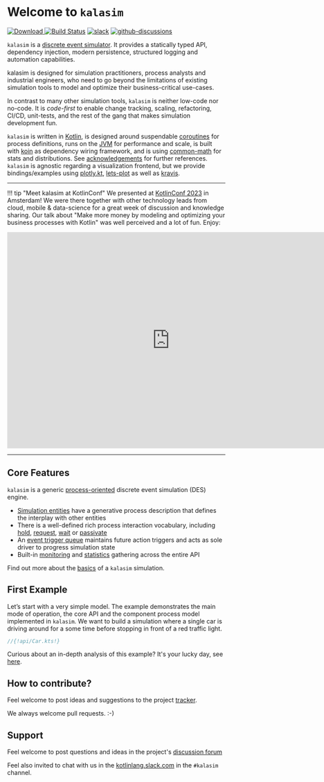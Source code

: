 # Welcome to `kalasim`

[ ![Download](https://img.shields.io/github/v/release/holgerbrandl/kalasim) ](https://github.com/holgerbrandl/kalasim/releases)  [![Build Status](https://github.com/holgerbrandl/kalasim/workflows/build/badge.svg)](https://github.com/holgerbrandl/kalasim/actions?query=workflow%3Abuild)  [![slack](https://img.shields.io/badge/kotlinlang%20slack-kalasim-yellowgreen)](https://kotlinlang.slack.com/messages/kalasim/)
[![github-discussions](https://img.shields.io/badge/discuss-kalasim-orange)](https://github.com/holgerbrandl/kalasim/discussions)

`kalasim` is a [discrete event simulator](theory.md#what-is-discrete-event-simulation). It provides a statically typed API, dependency injection, modern persistence, structured logging and automation capabilities.

kalasim is designed for simulation practitioners, process analysts and industrial engineers, who need to go beyond the limitations of existing simulation tools to model and optimize their business-critical use-cases.

In contrast to many other simulation tools, `kalasim` is neither low-code nor no-code. It is _code-first_ to enable change tracking, scaling, refactoring, CI/CD, unit-tests, and the rest of the gang that makes simulation development fun.

`kalasim` is written in [Kotlin](https://kotlinlang.org/), is designed around suspendable [coroutines](https://kotlinlang.org/docs/reference/coroutines-overview.html) for process definitions, runs on the [JVM](https://github.com/openjdk/jdk) for performance and scale, is built with [koin](https://github.com/InsertKoinIO/koin) as dependency wiring framework, and is using [common-math](https://commons.apache.org/proper/commons-math/) for stats and distributions. See [acknowledgements](about.md#acknowledgements) for further references. `kalasim` is agnostic regarding a visualization frontend, but we provide bindings/examples using [plotly.kt](https://github.com/mipt-npm/plotly.kt), [lets-plot](https://github.com/JetBrains/lets-plot-kotlin) as well as [kravis](https://github.com/holgerbrandl/kravis).


---

!!! tip "Meet kalasim at KotlinConf" 
    We presented at [KotlinConf 2023](https://kotlinconf.com/talks/389146/) in Amsterdam! We were there together with other technology leads from cloud, mobile & data-science for a great week of discussion and knowledge sharing. Our talk  about "Make more money by modeling and optimizing your business processes with Kotlin" was well perceived and a lot of fun. Enjoy:


<div class="video-wrapper">
  <iframe width="750" height="500" src="https://www.youtube.com/embed/1pqVCOZp9Ko" frameborder="0" allowfullscreen></iframe>
</div>

[//]: # (https://www.youtube.com/watch?v=lo1BhmF5DVU)

---



## Core Features

`kalasim` is a generic [process-oriented](theory.md) discrete event simulation (DES) engine.

* [Simulation entities](component.md) have a generative process description that defines the interplay with other entities
* There is a well-defined rich process interaction vocabulary, including [hold](component.md#hold), [request](component.md#request), [wait](component.md#wait) or [passivate](component.md#passivate)
* An [event trigger queue](basics.md#event-queue) maintains future action triggers and acts as sole driver to progress simulation state
* Built-in [monitoring](monitors.md) and [statistics](analysis.md) gathering across the entire API

Find out more about the [basics](basics.md) of a `kalasim` simulation.

## First Example

Let’s start with a very simple model. The example demonstrates the main mode of operation, the core API and the component process model implemented in `kalasim`. We want to build a simulation where a single car is driving around for a some time before stopping in front of a red traffic light.

```kotlin
//{!api/Car.kts!}
```

Curious about an in-depth analysis of this example? It's your lucky day, see [here](examples/car.md).

##  How to contribute?

Feel welcome to post ideas and suggestions to the project [tracker](https://github.com/holgerbrandl/kalasim/issues).

We always welcome pull requests. :-)


## Support

Feel welcome to post questions and ideas in the project's [discussion forum](https://github.com/holgerbrandl/kalasim/discussions)

Feel also invited to chat with us in the [kotlinlang.slack.com](http://kotlinlang.slack.com) in the `#kalasim` channel.

